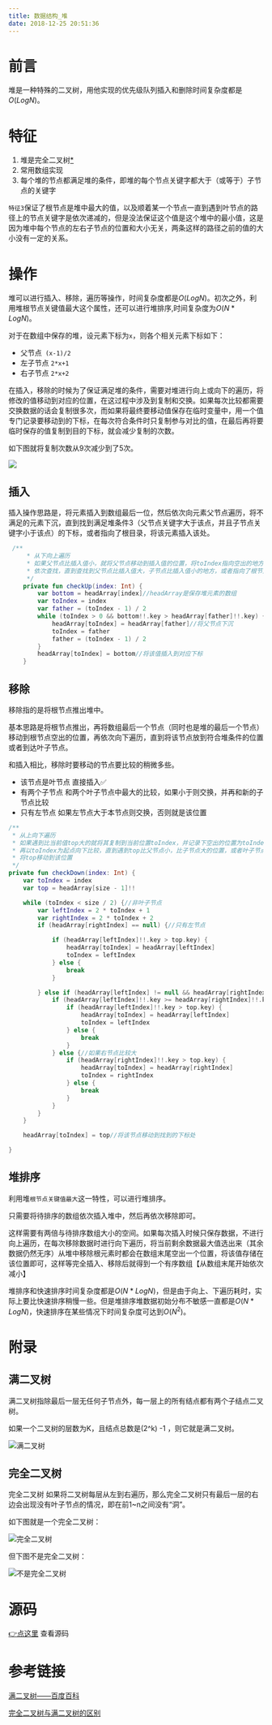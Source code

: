 ```yaml
---
title: 数据结构_堆
date: 2018-12-25 20:51:36
---
```


# 前言

堆是一种特殊的二叉树，用他实现的优先级队列插入和删除时间复杂度都是$O(LogN)$。

# 特征

1. 堆是完全二叉树[*](#完全二叉树)
2. 常用数组实现
3. 每个堆的节点都满足堆的条件，即堆的每个节点关键字都大于（或等于）子节点的关键字



`特征3`保证了根节点是堆中最大的值，以及顺着某一个节点一直到遇到叶节点的路径上的节点关键字是依次递减的，但是没法保证这个值是这个堆中的最小值，这是因为堆中每个节点的左右子节点的位置和大小无关，两条这样的路径之前的值的大小没有一定的关系。

# 操作

堆可以进行插入、移除，遍历等操作，时间复杂度都是$O(LogN)$。初次之外，利用堆根节点关键值最大这个属性，还可以进行堆排序,时间复杂度为$O(N*LogN)$。

对于在数组中保存的堆，设元素下标为`x`，则各个相关元素下标如下：

* 父节点` (x-1)/2`
* 左子节点 `2*x+1`
* 右子节点 `2*x+2`



在插入，移除的时候为了保证满足堆的条件，需要对堆进行向上或向下的遍历，将修改的值移动到对应的位置，在这过程中涉及到复制和交换。如果每次比较都需要交换数据的话会复制很多次，而如果将最终要移动值保存在临时变量中，用一个值专门记录要移动到的下标，在每次符合条件时只复制参与对比的值，在最后再将要临时保存的值复制到目的下标，就会减少复制的次数。

如下图就将复制次数从9次减少到了5次。

![](https://jixiaoyong.github.io/images/20181225213813.png)

## 插入

插入操作思路是，将元素插入到数组最后一位，然后依次向元素父节点遍历，将不满足的元素下沉，直到找到满足堆条件3（父节点关键字大于该点，并且子节点关键字小于该点）的下标，或者指向了根目录，将该元素插入该处。

```kotlin
 /**
     * 从下向上遍历
     * 如果父节点比插入值小，就将父节点移动到插入值的位置，将toIndex指向空出的地方
     * 依次查找，直到查找到父节点比插入值大，子节点比插入值小的地方，或者指向了根节点
     */
    private fun checkUp(index: Int) {
        var bottom = headArray[index]//headArray是保存堆元素的数组
        var toIndex = index
        var father = (toIndex - 1) / 2
        while (toIndex > 0 && bottom!!.key > headArray[father]!!.key) {
            headArray[toIndex] = headArray[father]//将父节点下沉
            toIndex = father
            father = (toIndex - 1) / 2
        }
        headArray[toIndex] = bottom//将该值插入到对应下标
    }
```



## 移除

移除指的是将根节点推出堆中。

基本思路是将根节点推出，再将数组最后一个节点（同时也是堆的最后一个节点）移动到根节点空出的位置，再依次向下遍历，直到将该节点放到符合堆条件的位置或者到达叶子节点。

和插入相比，移除时要移动的节点要比较的稍微多些。

* 该节点是叶节点	直接插入✅
* 有两个子节点	    和两个叶子节点中最大的比较，如果小于则交换，并再和新的子节点比较
* 只有左节点    如果左节点大于本节点则交换，否则就是该位置

```kotlin
/**
 * 从上向下遍历
 * 如果遇到比当前值top大的就将其复制到当前位置toIndex，并记录下空出的位置为toIndex
 * 再以toIndex为起点向下比较，直到遇到top比父节点小，比子节点大的位置，或者叶子节点
 * 将top移动到该位置
 */
private fun checkDown(index: Int) {
    var toIndex = index
    var top = headArray[size - 1]!!

    while (toIndex < size / 2) {//非叶子节点
        var leftIndex = 2 * toIndex + 1
        var rightIndex = 2 * toIndex + 2
        if (headArray[rightIndex] == null) {//只有左节点

            if (headArray[leftIndex]!!.key > top.key) {
                headArray[toIndex] = headArray[leftIndex]
                toIndex = leftIndex
            } else {
                break
            }

        } else if (headArray[leftIndex] != null && headArray[rightIndex] != null) {
            if (headArray[leftIndex]!!.key >= headArray[rightIndex]!!.key) {//如果左节点比较大
                if (headArray[leftIndex]!!.key > top.key) {
                    headArray[toIndex] = headArray[leftIndex]
                    toIndex = leftIndex
                } else {
                    break
                }
            } else {//如果右节点比较大
                if (headArray[rightIndex]!!.key > top.key) {
                    headArray[toIndex] = headArray[rightIndex]
                    toIndex = rightIndex
                } else {
                    break
                }
            }
        }
    }

    headArray[toIndex] = top//将该节点移动到找到的下标处

}
```

## 堆排序

利用堆`根节点关键值最大`这一特性，可以进行堆排序。

只需要将待排序的数组依次插入堆中，然后再依次移除即可。

这样需要有两倍与待排序数组大小的空间。如果每次插入时候只保存数据，不进行向上遍历，在每次移除数据时进行向下遍历，将当前剩余数据最大值选出来（其余数据仍然无序）从堆中移除根元素时都会在数组末尾空出一个位置，将该值存储在该位置即可，这样等完全插入、移除后就得到一个有序数组【从数组末尾开始依次减小】

堆排序和快速排序时间复杂度都是$O(N*LogN)$，但是由于向上、下遍历耗时，实际上要比快速排序稍慢一些。但是堆排序堆数据初始分布不敏感一直都是$O(N*LogN)$，快速排序在某些情况下时间复杂度可达到$O(N^2)$。

# 附录

## 满二叉树

满二叉树指除最后一层无任何子节点外，每一层上的所有结点都有两个子结点二叉树。

如果一个二叉树的层数为K，且结点总数是(2^k) -1 ，则它就是满二叉树。

![满二叉树](https://jixiaoyong.github.io/images/20181225210750.png)

## 完全二叉树

完全二叉树 如果将二叉树每层从左到右遍历，那么完全二叉树只有最后一层的右边会出现没有叶子节点的情况，即在前1~n之间没有“洞”。

如下图就是一个完全二叉树：

![完全二叉树](https://jixiaoyong.github.io/images/20181225211304.png)

但下图不是完全二叉树：

![不是完全二叉树](https://jixiaoyong.github.io/images/20181225211420.png)

# 源码

[👉点这里](https://github.com/jixiaoyong/Notes-Files/blob/master/AndroidLearningResource/java_note/%E6%95%B0%E6%8D%AE%E7%BB%93%E6%9E%84%E5%AD%A6%E4%B9%A0/tree/HeadClazz.kt) 查看源码

# 参考链接

[满二叉树——百度百科](https://baike.baidu.com/item/%E6%BB%A1%E4%BA%8C%E5%8F%89%E6%A0%91)

[完全二叉树与满二叉树的区别](<https://blog.csdn.net/u013812939/article/details/46798743>)